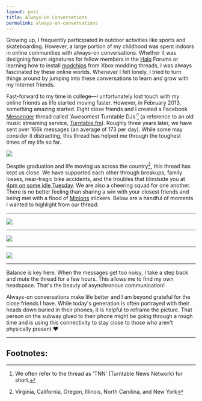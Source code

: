 ```yaml
---
layout: post
title: Always-On Conversations
permalink: always-on-conversations
---
```


Growing up, I frequently participated in outdoor activities like sports and skateboarding. However, a large portion of my childhood was spent indoors in online communities with always-on conversations. Whether it was designing forum signatures for fellow members in the [Halo](https://en.wikipedia.org/wiki/Halo_(series)) Forums or learning how to install [modchips](https://en.wikipedia.org/wiki/Modchip) from Xbox modding threads, I was always fascinated by these online worlds. Whenever I felt lonely, I tried to turn things around by jumping into these conversations to learn and grow with my Internet friends.

Fast-forward to my time in college—I unfortunately lost touch with my online friends as life started moving faster. However, in February 2013, something amazing started. Eight close friends and I created a Facebook [Messenger](https://www.messenger.com) thread called 'Awesomest Turntable DJs'[^1] (a reference to an old music streaming service, [Turntable.fm](https://en.wikipedia.org/wiki/Turntable.fm)). Roughly three years later, we have sent over 166k messages (an average of 173 per day). While some may consider it distracting, this thread has helped me through the toughest times of my life so far.

![](/public/images/tnn_members.png)

Despite graduation and life moving us across the country[^2], this thread has kept us close. We have supported each other through breakups, family losses, near-tragic bike accidents, and the troubles that blindside you at [4pm on some idle Tuesday](http://www.davidpbrown.co.uk/poetry/mary-schmich.html). We are also a cheering squad for one another. There is no better feeling than sharing a win with your closest friends and being met with a flood of [Minions](https://en.wikipedia.org/wiki/Minions_(film)) stickers. Below are a handful of moments I wanted to highlight from our thread:

---

![](/public/images/tnn_support.jpg)

---

![](/public/images/tnn_support_2.png)

---

![](/public/images/tnn_love.jpg)

---

Balance is key here. When the messages get too noisy, I take a step back and mute the thread for a few hours. This allows me to find my own headspace. That's the beauty of asynchronous communication!

Always-on conversations make life better and I am beyond grateful for the close friends I have. While today's generation is often portrayed with their heads down buried in their phones, it is helpful to reframe the picture. That person on the subway glued to their phone might be going through a rough time and is using this connectivity to stay close to those who aren't physically present ❤️

---

## Footnotes:

[^1]: We often refer to the thread as 'TNN' (Turntable News Network) for short.

[^2]: Virginia, California, Oregon, Illinois, North Carolina, and New York
